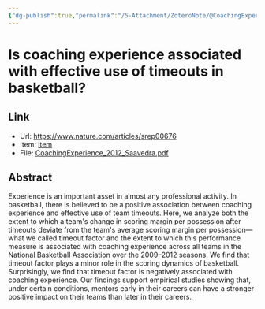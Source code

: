 ```yaml
---
{"dg-publish":true,"permalink":"/5-Attachment/ZoteroNote/@CoachingExperience_2012_Saavedra/","title":"Is coaching experience associated with effective use of timeouts in basketball?"}
---
```


# Is coaching experience associated with effective use of timeouts in basketball?
## Link
- Url: https://www.nature.com/articles/srep00676
- Item: [item](zotero://select/library/items/7FXI9Y4B)
- File: [CoachingExperience_2012_Saavedra.pdf](zotero://open-pdf/library/items/GESTQVGY)
## Abstract
Experience is an important asset in almost any professional activity. In basketball, there is believed to be a positive association between coaching experience and effective use of team timeouts. Here, we analyze both the extent to which a team's change in scoring margin per possession after timeouts deviate from the team's average scoring margin per possession—what we called timeout factor and the extent to which this performance measure is associated with coaching experience across all teams in the National Basketball Association over the 2009–2012 seasons. We find that timeout factor plays a minor role in the scoring dynamics of basketball. Surprisingly, we find that timeout factor is negatively associated with coaching experience. Our findings support empirical studies showing that, under certain conditions, mentors early in their careers can have a stronger positive impact on their teams than later in their careers.